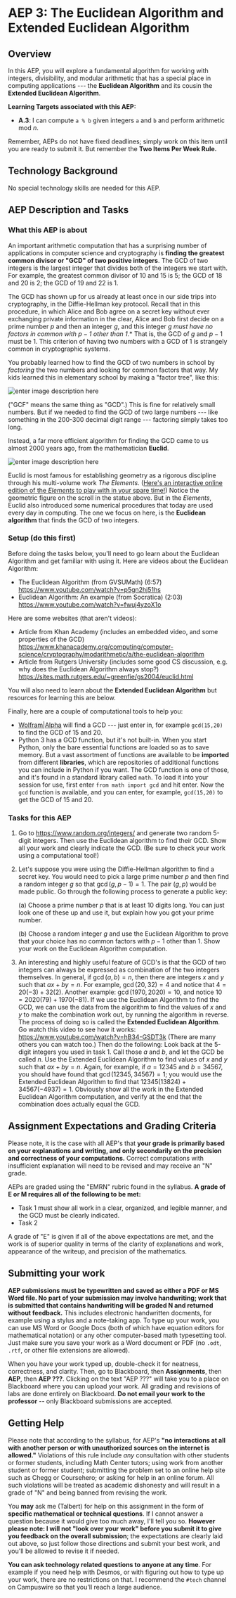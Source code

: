 # AEP 3: The Euclidean Algorithm and Extended Euclidean Algorithm

## Overview 

In this AEP, you will explore a fundamental algorithm for working with integers, divisibility, and modular arithmetic that has a special place in computing applications --- the **Euclidean Algorithm** and its cousin the **Extended Euclidean Algorithm**. 

**Learning Targets associated with this AEP:**

  + **A.3**: I can compute `a % b` given integers `a` and `b` and perform arithmetic mod $n$.  

Remember, AEPs do not have fixed deadlines; simply work on this item until you are ready to submit it. But remember the **Two Items Per Week Rule.** 

## Technology Background

No special technology skills are needed for this AEP. 

## AEP Description and Tasks 

### What this AEP is about

An important arithmetic computation that has a surprising number of applications in computer science and cryptography is **finding the greatest common divisor or "GCD" of two positive integers**. The GCD of two integers is the largest integer that divides both of the integers we start with. For example, the greatest common divisor of 10 and 15 is 5; the GCD of 18 and 20 is 2; the GCD of 19 and 22 is 1. 

The GCD has shown up for us already at least once in our side trips into cryptography, in the Diffie-Hellman key protocol. Recall that in this procedure, in which Alice and Bob agree on a secret key without ever exchanging private information in the clear, Alice and Bob first decide on a prime number $p$ and then an integer $g$, and this integer $g$ *must have no factors in common with $p-1$ other than 1.** That is, the GCD of $g$ and $p-1$ must be $1$. This criterion of having two numbers with a GCD of 1 is strangely common in cryptographic systems. 

You probably learned how to find the GCD of two numbers in school by *factoring* the two numbers and looking for common factors that way. My kids learned this in elementary school by making a "factor tree", like this: 

![enter image description here](https://i.ibb.co/NN2NdHk/download.jpg)

("GCF" means the same thing as "GCD".) This is fine for relatively small numbers. But if we needed to find the GCD of two large numbers --- like something in the 200-300 decimal digit range --- factoring simply takes too long. 

Instead, a far more efficient algorithm for finding the GCD came to us almost 2000 years ago, from the mathematician **Euclid**. 

![enter image description here](https://upload.wikimedia.org/wikipedia/commons/thumb/c/c4/EuclidStatueOxford.jpg/800px-EuclidStatueOxford.jpg)

Euclid is most famous for establishing geometry as a rigorous discipline through his multi-volume work _The Elements_. ([Here's an interactive online edition of the _Elements_ to play with in your spare time!](https://mathcs.clarku.edu/~djoyce/java/elements/elements.html)) Notice the geometric figure on the scroll in the statue above. But in the _Elements_, Euclid also introduced some numerical procedures that today are used every day in computing. The one we focus on here, is the **Euclidean algorithm** that finds the GCD of two integers. 

### Setup (do this first) 

Before doing the tasks below, you'll need to go learn about the Euclidean Algorithm and get familiar with using it. Here are videos about the Euclidean Algorithm: 

- The Euclidean Algorithm (from GVSUMath) (6:57) https://www.youtube.com/watch?v=p5gn2hj51hs
- Euclidean Algorithm: An example (from Socratica) (2:03) https://www.youtube.com/watch?v=fwuj4yzoX1o

Here are some websites (that aren't videos): 

- Article from Khan Academy (includes an embedded video, and some properties of the GCD) https://www.khanacademy.org/computing/computer-science/cryptography/modarithmetic/a/the-euclidean-algorithm 
- Article from Rutgers University (includes some good CS discussion, e.g. why does the Euclidean Algorithm always stop?) https://sites.math.rutgers.edu/~greenfie/gs2004/euclid.html

You will also need to learn about the **Extended Euclidean Algorithm** but resources for learning this are below. 

Finally, here are a couple of computational tools to help you: 

- [Wolfram|Alpha](http://www.wolframalpha.com) will find a GCD --- just enter in, for example `gcd(15,20)` to find the GCD of 15 and 20. 
- Python 3 has a GCD function, but it's not built-in. When you start Python, only the bare essential functions are loaded so as to save memory. But a vast assortment of functions are available to be **imported** from different **libraries**, which are repositories of additional functions you can include in Python if you want. The GCD function is one of those, and it's found in a standard library called `math`. To load it into your session for use, first enter `from math import gcd` and hit enter. Now the `gcd` function is available, and you can enter, for example, `gcd(15,20)` to get the GCD of 15 and 20. 


### Tasks for this AEP

1. Go to https://www.random.org/integers/ and generate two random 5-digit integers. Then use the Euclidean algorithm to find their GCD. Show all your work and clearly indicate the GCD. (Be sure to check your work using a computational tool!) 
2. Let's suppose you were using the Diffie-Hellman algorithm to find a secret key. You would need to pick a large prime number $p$ and then find a random integer $g$ so that $\gcd(g,p-1) = 1$. The pair $(g,p)$ would be made public. Go through the following process to generate a public key: 

    (a) Choose a prime number $p$ that is at least 10 digits long. You can just look one of these up and use it, but explain how you got your prime number. 

    (b) Choose a random integer $g$ and use the Euclidean Algorithm to prove that your choice has no common factors with $p-1$ other than 1. Show your work on the Euclidean Algorithm computation. 

3. An interesting and highly useful feature of GCD's is that the GCD of two integers can always be expressed as combination of the two integers themselves.  In general, if $\gcd(a,b) = n$, then there are integers $x$ and $y$ such that $ax + by = n$. For example, $\gcd(20,32) = 4$ and notice that $4 = 20(-3) + 32(2)$. Another example: $\gcd(1970, 2020) = 10$, and notice $10 = 2020(79) + 1970(-81)$. If we use the Euclidean Algorithm to find the GCD, we can use the data from the algorithm to find the values of $x$ and $y$ to make the combination work out, by running the algorithm in reverse. The process of doing so is called the **Extended Euclidean Algorithm**. Go watch this video to see how it works: https://www.youtube.com/watch?v=hB34-GSDT3k  (There are many others you can watch too.) Then do the following: Look back at the 5-digit integers you used in task 1. Call those $a$ and $b$, and let the GCD be called $n$. Use the Extended Euclidean Algorithm to find values of $x$ and $y$ such that $ax + by = n$. Again, for example, if $a = 12345$ and $b = 34567$, you should have found that $\gcd(12345, 34567) = 1$; you would use the Extended Euclidean Algorithm to find that $12345(13824) + 34567(-4937) = 1$. Obviously show all the work in the Extended Euclidean Algorithm computation, and verify at the end that the combination does actually equal the GCD. 

## Assignment Expectations and Grading Criteria 

Please note, it is the case with all AEP's that **your grade is primarily based on your explanations and writing, and only secondarily on the precision and correctness of your computations.** Correct computations with insufficient explanation will need to be revised and may receive an "N" grade. 

AEPs are graded using the "EMRN" rubric found in the syllabus. **A grade of E or M requires all of the following to be met:**

- Task 1 must show all work in a clear, organized, and legible manner, and the GCD must be clearly indicated. 
- Task 2 


A grade of "E" is given if all of the above expectations are met, and the work is of superior quality in terms of the clarity of explanations and work, appearance of the writeup, and precision of the mathematics. 


## Submitting your work 

**AEP submissions must be typewritten and saved as either a PDF or MS Word file. No part of your submission may involve handwriting; work that is submitted that contains handwriting will be graded N and returned without feedback.** This includes electronic handwritten docments, for example using a stylus and a note-taking app. To type up your work, you can use MS Word or Google Docs (both of which have equation editors for mathematical notation) or any other computer-based math typesetting tool. Just make sure you save your work as a Word document or PDF (no `.odt`, `.rtf`, or other file extensions are allowed).

When you have your work typed up, double-check it for neatness, correctness, and clarity. Then, go to Blackboard, then **Assignments**, then **AEP**, then **AEP ???**. Clicking on the text "AEP ???" will take you to a place on Blackboard where you can upload your work. All grading and revisions of labs are done entirely on Blackboard. **Do not email your work to the professor** -- only Blackboard submissions are accepted.

## Getting Help

Please note that according to the syllabus, for AEP's **"no interactions at all with another person or with unauthorized sources on the internet is allowed."** Violations of this rule include *any* consultation with other students or former students, including Math Center tutors; using work from another student or former student; submitting the problem set to an online help site such as Chegg or Coursehero; or asking for help in an online forum. All such violations will be treated as academic dishonesty and will result in a grade of "N" and being banned from revising the work. 

You **may** ask me (Talbert) for help on this assignment in the form of **specific mathematical or technical questions**. If I cannot answer a question because it would give too much away, I'll tell you so. **However please note: I will not "look over your work" before you submit it to give you feedback on the overall submission**; the expectations are clearly laid out above, so just follow those directions and submit your best work, and you'll be allowed to revise it if needed. 
 
**You can ask technology related questions to anyone at any time**. For example if you need help with Desmos, or with figuring out how to type up your work, there are no restrictions on that. I recommend the `#tech` channel on Campuswire so that you'll reach a large audience. 
<!--stackedit_data:
eyJoaXN0b3J5IjpbMTEzNTczNDg5OV19
-->